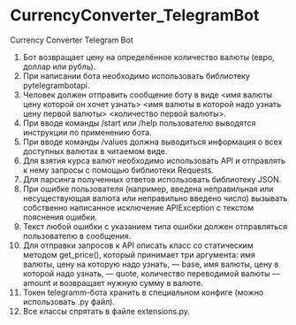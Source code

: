 # CurrencyConverter_TelegramBot
Currency Converter Telegram Bot

1. Бот возвращает цену на определённое количество валюты (евро, доллар или рубль).
2. При написании бота необходимо использовать библиотеку pytelegrambotapi.
3. Человек должен отправить сообщение боту в виде <имя валюты цену которой он хочет узнать>
<имя валюты в которой надо узнать цену первой валюты> <количество первой валюты>.
4. При вводе команды /start или /help пользователю выводятся инструкции по применению бота.
5. При вводе команды /values должна выводиться информация о всех доступных валютах в читаемом виде.
6. Для взятия курса валют необходимо использовать API и отправлять к нему запросы с помощью библиотеки Requests.
7. Для парсинга полученных ответов использовать библиотеку JSON.
8. При ошибке пользователя (например, введена неправильная или несуществующая валюта или неправильно
введено число) вызывать собственно написанное исключение APIException с текстом пояснения ошибки.
9. Текст любой ошибки с указанием типа ошибки должен отправляться пользователю в сообщения.
10. Для отправки запросов к API описать класс со статическим методом get_price(), который принимает
три аргумента: имя валюты, цену на которую надо узнать, — base, имя валюты, цену в которой надо узнать,
— quote, количество переводимой валюты — amount и возвращает нужную сумму в валюте.
11. Токен telegramm-бота хранить в специальном конфиге (можно использовать .py файл).
12. Все классы спрятать в файле extensions.py.
